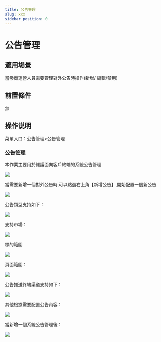 ```yaml
---
title: 公告管理
slug: xxx
sidebar_position: 0
---
```



# 公告管理

## 適用場景

當劵商運營人員需要管理對外公告時操作(新增/ 編輯/禁用)

## 前置條件

無

## 操作说明

菜單入口：公告管理&gt;公告管理

### 公告管理

本作業主要用於維護面向客戶終端的系統公告管理

<img src="/assets/EF0Ebs3bGoskPSxy4uhca9AOnTc.png" src-width="3212" src-height="1612" align="center"/>

當需要新增一個對外公告時,可以點選右上角【新增公告】,開始配置一個新公告

<img src="/assets/Cu4nbgAQ8o49bGxnb9kcxsc1nih.png" src-width="3246" src-height="1616" align="center"/>

公告類型支持如下：                                                                          

<img src="/assets/SobxbNwkio2RKVxFR8zcjuxpnNh.png" src-width="943" src-height="492" align="center"/>

支持市場：

<img src="/assets/M8anbdAAXoQIwgx7RbCc33R5n0d.png" src-width="1118" src-height="676" align="center"/>

標的範圍

<img src="/assets/SE5Pbnvvto6F0vxA5Nyc7hBSnab.png" src-width="1122" src-height="684" align="center"/>

頁面範圍：

<img src="/assets/S8e5bgpLjovd85x3lYJc33hbnXf.png" src-width="933" src-height="553" align="center"/>

公告推送終端渠道支持如下：

<img src="/assets/RZHdbngIAomjejxiaB0cbCrwnBb.png" src-width="915" src-height="149"/>

其他根據需要配置公告內容：

<img src="/assets/QzxAbGg8lofhZxxPqUicUIbenFg.png" src-width="963" src-height="1380" align="center"/>

當新增一個系統公告管理後：

<img src="/assets/CjVNbY56vodSh4x5sFdcDhNRnmh.png" src-width="3224" src-height="1506" align="center"/>

